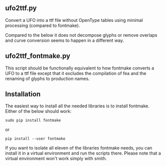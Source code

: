 ## ufo2ttf.py

Convert a UFO into a ttf file without OpenType tables using minimal processing (compared to fontmake).

Compared to the below it does not decompose glyphs or remove overlaps and curve conversion seems to happen in a different way.


## ufo2ttf_fontmake.py

This script should be functionally equivalent to how fontmake converts a UFO to a ttf file except that it excludes
the compilation of fea and the renaming of glyphs to production names.

## Installation

The easiest way to install all the needed libraries is to install fontmake. Either of the below should work:

`sudo pip install fontmake`

or

`pip install --user fontmake`

If you want to isolate all eleven of the libraries fontmake needs, you can install it in a virtual environment
and run the scripts there. Please note that a virtual environment won't work simply with smith.
